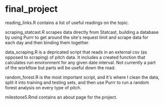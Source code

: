 # final_project

reading_links.R contains a list of useful readings on the topic. 

scraping_statcast.R scrapes data directly from Statcast, building a database by using Purrr to get around the site's request limit and scrape data for each day and then binding them together.

data_scraping.R is a depricated script that reads in an external csv (as opposed to scraping) of pitch data. It includes a created function that calculates run environment for any given date interval. Not currently a part of the workflow but parts will be useful down the road. 

random_forest.R is the most important script, and it's where I clean the data, split it into training and testing sets, and then use Purrr to run a random forest analysis on every type of pitch.

milestone5.Rmd contains an about page for the project.
